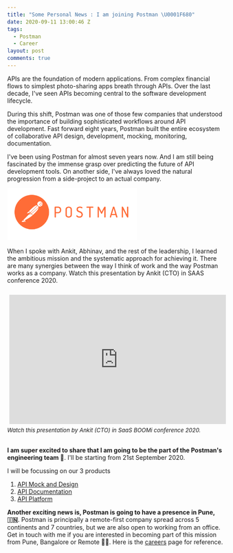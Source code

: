 ```yaml
---
title: "Some Personal News : I am joining Postman \U0001F680"
date: 2020-09-11 13:00:46 Z
tags:
  - Postman
  - Career
layout: post
comments: true
---
```


APIs are the foundation of modern applications. From complex financial flows to simplest photo-sharing apps breath through APIs. Over the last decade, I've seen APIs becoming central to the software development lifecycle.

During this shift, Postman was one of those few companies that understood the importance of building sophisticated workflows around API development. Fast forward eight years, Postman built the entire ecosystem of collaborative API design, development, mocking, monitoring, documentation.

I've been using Postman for almost seven years now. And I am still being fascinated by the immense grasp over predicting the future of API development tools. On another side, I've always loved the natural progression from a side-project to an actual company.

<img class="rounded mx-auto d-block" src="/public/images/pm-orange-logo-horiz.svg" width="60%" style="min-width:150px;"/>

When I spoke with Ankit, Abhinav, and the rest of the leadership, I learned the ambitious mission and the systematic approach for achieving it. There are many synergies between the way I think of work and the way Postman works as a company. Watch this presentation by Ankit (CTO) in SAAS conference 2020.

<div class="row" style="margin-top: 20px; margin-bottom: 20px">
      <div class="col-sm-12 col-md-6 offset-md-3">
         <div style="margin-bottom:30px">
            <iframe style="display: block; margin: auto; min-height: 300px; padding: 5px" width="100%" src="https://www.youtube.com/embed/dKg0nb9DOOY" frameborder="0" allow="accelerometer; autoplay; encrypted-media; gyroscope; picture-in-picture" allowfullscreen></iframe>
            <i style="font-size:13px">Watch this presentation by Ankit (CTO) in SaaS BOOMi conference 2020.</i>
         </div>         
   </div>
</div>

**I am super excited to share that I am going to be the part of the Postman's engineering team 🎉**. I'll be starting from 21st September 2020.

I will be focussing on our 3 products

1. [API Mock and Design](https://www.postman.com/features/mock-api/)
2. [API Documentation](https://www.postman.com/api-documentation-tool/)
3. [API Platform](https://www.postman.com/api-platform/)

**Another exciting news is, Postman is going to have a presence in Pune, 🇮🇳**. Postman is principally a remote-first company spread across 5 continents and 7 countries, but we are also open to working from an office. Get in touch with me if you are interested in becoming part of this mission from Pune, Bangalore or Remote 🙇‍♂️. Here is the [careers](https://www.postman.com/careers/open-positions/) page for reference.
